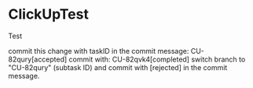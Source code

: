 # ClickUpTest
Test

commit this change with taskID in the commit message: CU-82qury[accepted]
commit with: CU-82qvk4[completed]
switch branch to "CU-82qury" (subtask ID) and commit with [rejected] in the commit message.
